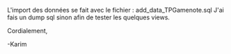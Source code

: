 L'import des données se fait avec le fichier : add_data_TPGamenote.sql
J'ai fais un dump sql sinon afin de tester les quelques views.

Cordialement,

-Karim
